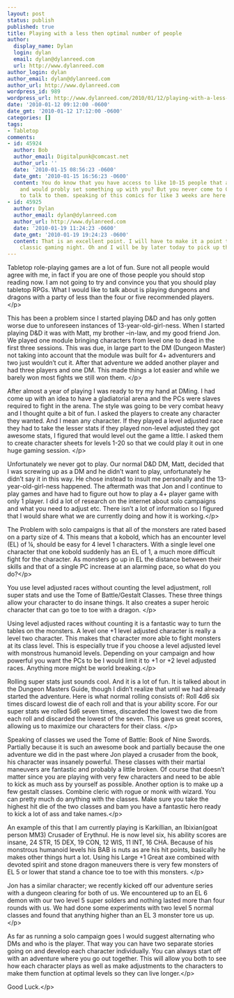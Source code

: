 ```yaml
---
layout: post
status: publish
published: true
title: Playing with a less then optimal number of people
author:
  display_name: Dylan
  login: dylan
  email: dylan@dylanreed.com
  url: http://www.dylanreed.com
author_login: dylan
author_email: dylan@dylanreed.com
author_url: http://www.dylanreed.com
wordpress_id: 989
wordpress_url: http://www.dylanreed.com/2010/01/12/playing-with-a-less-then-optimal-number-of-people/
date: '2010-01-12 09:12:00 -0600'
date_gmt: '2010-01-12 17:12:00 -0600'
categories: []
tags:
- Tabletop
comments:
- id: 45924
  author: Bob
  author_email: Digitalpunk@comcast.net
  author_url: ''
  date: '2010-01-15 08:56:23 -0600'
  date_gmt: '2010-01-15 16:56:23 -0600'
  content: You do know that you have access to like 10-15 people that are huge nerds
    and would probly set something up with you? But you never come to CGN or anything
    to talk to them. speaking of this comics for like 3 weeks are here !
- id: 45925
  author: Dylan
  author_email: dylan@dylanreed.com
  author_url: http://www.dylanreed.com
  date: '2010-01-19 11:24:23 -0600'
  date_gmt: '2010-01-19 19:24:23 -0600'
  content: That is an excellent point. I will have to make it a point to come to a
    classic gaming night. Oh and I will be by later today to pick up the comics
---
```

<p>Tabletop role-playing games are a lot of fun. Sure not all people would agree with me, in fact if you are one of those people you should stop reading now. I am not going to try and convince you that you should play tabletop RPGs. What I would like to talk about is playing dungeons and dragons with a party of less than the four or five recommended players. <&#47;p>
<p>This has been a problem since I started playing D&amp;D and has only gotten worse due to unforeseen instances of 13-year-old-girl-ness. When I started playing D&amp;D it was with Matt, my brother &ndash;in-law, and my good friend Jon. We played one module bringing characters from level one to dead in the first three sessions. This was due, in large part to the DM (Dungeon Master) not taking into account that the module was built for 4+ adventurers and two just wouldn&rsquo;t cut it. After that adventure we added another player and had three players and one DM. This made things a lot easier and while we barely won most fights we still won them. <&#47;p>
<p>After almost a year of playing I was ready to try my hand at DMing. I had come up with an idea to have a gladiatorial arena and the PCs were slaves required to fight in the arena. The style was going to be very combat heavy and I thought quite a bit of fun. I asked the players to create any character they wanted. And I mean any character. If they played a level adjusted race they had to take the lesser stats if they played non-level adjusted they got awesome stats, I figured that would level out the game a little. I asked them to create character sheets for levels 1-20 so that we could play it out in one huge gaming session. <&#47;p>
<p>Unfortunately we never got to play. Our normal D&amp;D DM, Matt, decided that I was screwing up as a DM and he didn&rsquo;t want to play, unfortunately he didn&rsquo;t say it in this way. He chose instead to insult me personally and the 13-year-old-girl-ness happened. The aftermath was that Jon and I continue to play games and have had to figure out how to play a 4+ player game with only 1 player. I did a lot of research on the internet about solo campaigns and what you need to adjust etc. There isn&rsquo;t a lot of information so I figured that I would share what we are currently doing and how it is working.<&#47;p>
<p>The Problem with solo campaigns is that all of the monsters are rated based on a party size of 4. This means that a kobold, which has an encounter level (EL) of &frac14;, should be easy for 4 level 1 characters. With a single level one character that one kobold suddenly has an EL of 1, a much more difficult fight for the character. As monsters go up in EL the distance between their skills and that of a single PC increase at an alarming pace, so what do you do?<&#47;p>
<p>You use level adjusted races without counting the level adjustment, roll super stats and use the Tome of Battle&#47;Gestalt Classes. These three things allow your character to do insane things. It also creates a super heroic character that can go toe to toe with a dragon. <&#47;p>
<p>Using level adjusted races without counting it is a fantastic way to turn the tables on the monsters. A level one +1 level adjusted character is really a level two character. This makes that character more able to fight monsters at its class level. This is especially true if you choose a level adjusted level with monstrous humanoid levels. Depending on your campaign and how powerful you want the PCs to be I would limit it to +1 or +2 level adjusted races. Anything more might be world breaking.<&#47;p>
<p>Rolling super stats just sounds cool. And it is a lot of fun. It is talked about in the Dungeon Masters Guide, though I didn&rsquo;t realize that until we had already started the adventure. Here is what normal rolling consists of: Roll 4d6 six times discard lowest die of each roll and that is your ability score. For our super stats we rolled 5d6 seven times, discarded the lowest two die from each roll and discarded the lowest of the seven. This gave us great scores, allowing us to maximize our characters for their class. <&#47;p>
<p>Speaking of classes we used the Tome of Battle: Book of Nine Swords. Partially because it is such an awesome book and partially because the one adventure we did in the past where Jon played a crusader from the book, his character was insanely powerful. These classes with their martial maneuvers are fantastic and probably a little broken. Of course that doesn&rsquo;t matter since you are playing with very few characters and need to be able to kick as much ass by yourself as possible. Another option is to make up a few gestalt classes. Combine cleric with rogue or monk with wizard. You can pretty much do anything with the classes. Make sure you take the highest hit die of the two classes and bam you have a fantastic hero ready to kick a lot of ass and take names.<&#47;p>
<p>An example of this that I am currently playing is Karkillian, an Ibixian(goat person MM3) Crusader of Erythnul. He is now level six, his ability scores are insane, 24 STR, 15 DEX, 19 CON, 12 WIS, 11 INT, 16 CHA. Because of his monstrous humanoid levels his BAB is nuts as are his hit points, basically he makes other things hurt a lot. Using his Large +1 Great axe combined with devoted spirit and stone dragon maneuvers there is very few monsters of EL 5 or lower that stand a chance toe to toe with this monsters. <&#47;p>
<p>Jon has a similar character; we recently kicked off our adventure series with a dungeon clearing for both of us. We encountered up to an EL 6 demon with our two level 5 super solders and nothing lasted more than four rounds with us. We had done some experiments with two level 5 normal classes and found that anything higher than an EL 3 monster tore us up.<&#47;p>
<p>As far as running a solo campaign goes I would suggest alternating who DMs and who is the player. That way you can have two separate stories going on and develop each character individually. You can always start off with an adventure where you go out together. This will allow you both to see how each character plays as well as make adjustments to the characters to make them function at optimal levels so they can live longer.<&#47;p>
<p>Good Luck.<&#47;p></p>
